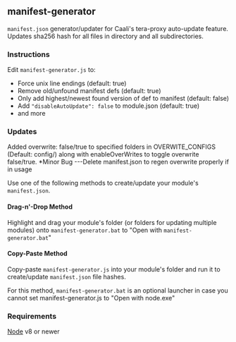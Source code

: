 ## manifest-generator
`manifest.json` generator/updater for Caali's tera-proxy auto-update feature. Updates sha256 hash for all files in directory and all subdirectories.
### Instructions
Edit `manifest-generator.js` to: 
* Force unix line endings (default: true)
* Remove old/unfound manifest defs (default: true)
* Only add highest/newest found version of def to manifest (default: false)
* Add `"disableAutoUpdate": false` to module.json (default: true)
* and more

### Updates
Added overwrite: false/true to specified folders in OVERWITE_CONFIGS (Default: config/) along with enableOverWrites to toggle overwrite false/true.
*Minor Bug ---Delete manifest.json to regen overwrite properly if in usage

Use one of the following methods to create/update your module's `manifest.json`.
#### Drag-n'-Drop Method
Highlight and drag your module's folder (or folders for updating multiple modules) onto `manifest-generator.bat` to "Open with `manifest-generator.bat`"
#### Copy-Paste Method
Copy-paste `manifest-generator.js` into your module's folder and run it to create/update `manifest.json` file hashes.

For this method, `manifest-generator.bat` is an optional launcher in case you cannot set manifest-generator.js to "Open with node.exe"
### Requirements
[Node](https://nodejs.org) v8 or newer
